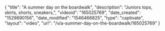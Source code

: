 {
    "title": "A summer day on the boardwalk",
    "description": "Juniors tops, skirts, shorts, sneakers,",
    "videoid": "165025769",
    "date_created": "1529890156",
    "date_modified": "1546466825",
    "type": "captivate",
    "layout": "video",
    "url": "\/v\/a-summer-day-on-the-boardwalk\/165025769"
}